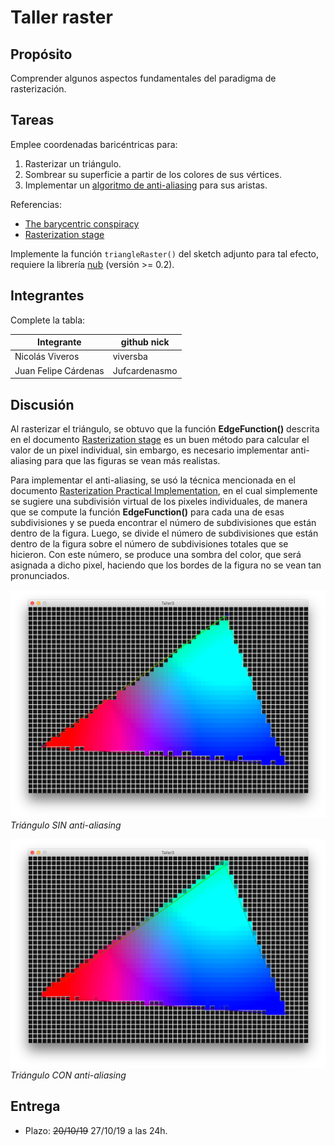 # Taller raster

## Propósito

Comprender algunos aspectos fundamentales del paradigma de rasterización.

## Tareas

Emplee coordenadas baricéntricas para:

1. Rasterizar un triángulo.
2. Sombrear su superficie a partir de los colores de sus vértices.
3. Implementar un [algoritmo de anti-aliasing](https://www.scratchapixel.com/lessons/3d-basic-rendering/rasterization-practical-implementation/rasterization-practical-implementation) para sus aristas.

Referencias:

* [The barycentric conspiracy](https://fgiesen.wordpress.com/2013/02/06/the-barycentric-conspirac/)
* [Rasterization stage](https://www.scratchapixel.com/lessons/3d-basic-rendering/rasterization-practical-implementation/rasterization-stage)

Implemente la función ```triangleRaster()``` del sketch adjunto para tal efecto, requiere la librería [nub](https://github.com/visualcomputing/nub/releases) (versión >= 0.2).

## Integrantes

Complete la tabla:

| Integrante | github nick |
|------------|-------------|
|        Nicolás Viveros    |        viversba     |
|        Juan Felipe Cárdenas    |        Jufcardenasmo     |

## Discusión

Al rasterizar el triángulo, se obtuvo que la función __EdgeFunction()__ descrita en el documento [Rasterization stage](https://www.scratchapixel.com/lessons/3d-basic-rendering/rasterization-practical-implementation/rasterization-stage) es un buen método para calcular el valor de un pixel individual, sin embargo, es necesario implementar anti-aliasing para que las figuras se vean más realistas.

Para implementar el anti-aliasing, se usó la técnica mencionada en el documento  [Rasterization Practical Implementation](https://www.scratchapixel.com/lessons/3d-basic-rendering/rasterization-practical-implementation/rasterization-practical-implementation), en el cual simplemente se sugiere una subdivisión virtual de los pixeles individuales, de manera que se compute la función __EdgeFunction()__ para cada una de esas subdivisiones y se pueda encontrar el número de subdivisiones que están dentro de la figura. Luego, se divide el número de subdivisiones que están dentro de la figura sobre el número de subdivisiones totales que se hicieron. Con este número, se produce una sombra del color, que será asignada a dicho pixel, haciendo que los bordes de la figura no se vean tan pronunciados.

![Without Anti Aliasing](data/withoutAA.png)
_Triángulo SIN anti-aliasing_

![With Anti Aliasing](data/withAA.png)
_Triángulo CON anti-aliasing_

## Entrega

* Plazo: ~~20/10/19~~ 27/10/19 a las 24h.